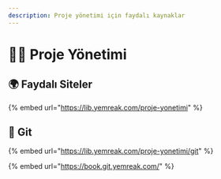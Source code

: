 ```yaml
---
description: Proje yönetimi için faydalı kaynaklar
---
```


# 👨‍💼 Proje Yönetimi

## 🌍 Faydalı Siteler

{% embed url="https://lib.yemreak.com/proje-yonetimi" %}

## 🧩 Git

{% embed url="https://lib.yemreak.com/proje-yonetimi/git" %}

{% embed url="https://book.git.yemreak.com/" %}

